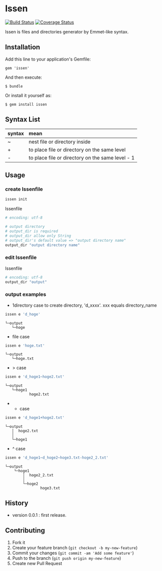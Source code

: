# Issen

[![Build Status](https://travis-ci.org/tbpgr/issen.png?branch=master)](https://travis-ci.org/tbpgr/issen)
[![Coverage Status](https://coveralls.io/repos/tbpgr/issen/badge.png)](https://coveralls.io/r/tbpgr/issen)

Issen is files and directories generator by Emmet-like syntax.

## Installation

Add this line to your application's Gemfile:

    gem 'issen'

And then execute:

    $ bundle

Or install it yourself as:

    $ gem install issen

## Syntax List
| syntax          | mean                                           |
|:-----------     |:------------                                   |
|~                |nest file or directory inside                   |
|\+               |to place file or directory on the same level    |
|-                |to place file or directory on the same level - 1|

## Usage
### create Issenfile
~~~bash
issen init
~~~

Issenfile
~~~ruby
# encoding: utf-8

# output directory
# output_dir is required
# output_dir allow only String
# output_dir's default value => "output directory name"
output_dir "output directory name"
~~~

### edit Issenfile
Issenfile
~~~ruby
# encoding: utf-8
output_dir "output"
~~~

### output examples
* 1directory case
to create directory, 'd_xxxx'. xxx equals directory_name

~~~bash
issen e 'd_hoge'
~~~

~~~output
└─output
   └─hoge
~~~

* file case

~~~bash
issen e 'hoge.txt'
~~~

~~~output
└─output
   └─hoge.txt
~~~

* &gt; case

~~~bash
issen e 'd_hoge1~hoge2.txt'
~~~

~~~output
└─output
   └─hoge1
           hoge2.txt
~~~

* + case

~~~bash
issen e 'd_hoge1+hoge2.txt'
~~~

~~~output
└─output
   │  hoge2.txt
   │
   └─hoge1
~~~


* ^ case

~~~bash
issen e 'd_hoge1~d_hoge2~hoge3.txt-hoge2_2.txt'
~~~

~~~output
└─output
    └─hoge1
        │  hoge2_2.txt
        │
        └─hoge2
                hoge3.txt
~~~

## History
* version 0.0.1  : first release.

## Contributing

1. Fork it
2. Create your feature branch (`git checkout -b my-new-feature`)
3. Commit your changes (`git commit -am 'Add some feature'`)
4. Push to the branch (`git push origin my-new-feature`)
5. Create new Pull Request
